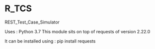# R_TCS
REST_Test_Case_Simulator


Uses : Python 3.7
This module sits on top of requests of version 2.22.0

It can be installed using : pip install requests
